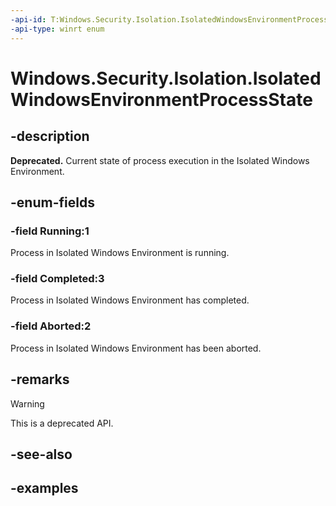 ```yaml
---
-api-id: T:Windows.Security.Isolation.IsolatedWindowsEnvironmentProcessState
-api-type: winrt enum
---
```


<!-- Enumeration syntax.
public enum IsolatedWindowsEnvironmentProcessState : int 
-->

# Windows.Security.Isolation.IsolatedWindowsEnvironmentProcessState

## -description

**Deprecated.** Current state of process execution in the Isolated Windows Environment.

## -enum-fields

### -field Running:1

Process in Isolated Windows Environment is running.

### -field Completed:3

Process in Isolated Windows Environment has completed.

### -field Aborted:2

Process in Isolated Windows Environment has been aborted.

## -remarks

> [!WARNING]
> This is a deprecated API.

## -see-also

## -examples
